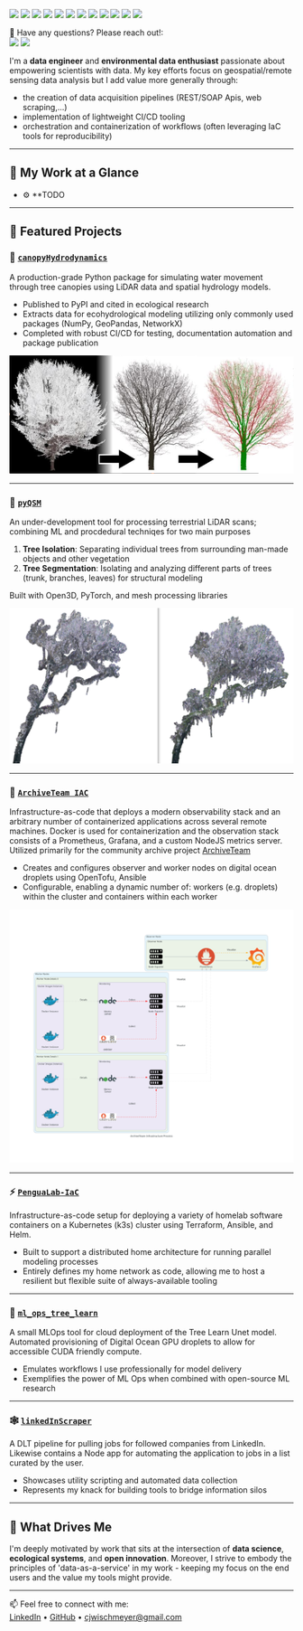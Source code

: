 <p>
  <p>
    <img src="https://img.shields.io/badge/-Python-3776AB?style=flat-square&logo=Python&logoColor=white"/>
    <img src="https://img.shields.io/badge/-AWS-232F3E?style=flat-square&logo=Amazon-AWS&logoColor=white"/>
    <img src="https://img.shields.io/badge/-Terraform-623CE4?style=flat-square&logo=Terraform&logoColor=white"/>
    <img src="https://img.shields.io/badge/-Docker-2496ED?style=flat-square&logo=Docker&logoColor=white"/>
    <img src="https://img.shields.io/badge/-Kubernetes-326CE5?style=flat-square&logo=Kubernetes&logoColor=white"/>
    <img src="https://img.shields.io/badge/-Prefect-3C4E62?style=flat-square&logo=Prefect&logoColor=white"/>
    <img src="https://img.shields.io/badge/-Open%20Source-181717?style=flat-square&logo=GitHub&logoColor=white"/>
    <img src="https://img.shields.io/badge/-Research-6A1B9A?style=flat-square&logo=ResearchGate&logoColor=white"/>
    <img src="https://img.shields.io/badge/-PyPI-3775A9?style=flat-square&logo=PyPI&logoColor=white"/>
    <img src="https://img.shields.io/badge/-LiDAR-00C853?style=flat-square&logo=Cloudsmith&logoColor=white"/>
    <img src="https://img.shields.io/badge/-Jupyter-F37626?style=flat-square&logo=Jupyter&logoColor=white"/>
    <img src="https://img.shields.io/badge/-CI%2FCD-2088FF?style=flat-square&logo=GitHub-Actions&logoColor=white"/>
  </p>
</p>
<p>
  📣 Have any questions? Please reach out!:<br/>
  <a href="mailto:cjwischmeyer@gmail.com?subject=[GitHub]%20Contact&body=Hello%20CJ%2C%0A%0AI%20am%20reaching%20out%20after%20seeing%20your%20GitHub%20profile"><img src="https://img.shields.io/badge/e‑mail-D14836.svg?style=for-the-badge&logo=GMail&logoColor=white"/></a>
  <a href="https://www.linkedin.com/in/collin-wischmeyer-b55659a4/"><img src="https://img.shields.io/badge/linkedin-0077B5.svg?style=for-the-badge&logo=linkedin&logoColor=white"/></a>
  <!-- <a href="https://twitter.com/mrstandu33"><img src="https://img.shields.io/badge/twitter-1DA1F2.svg?style=for-the-badge&logo=twitter&logoColor=white"/></a> -->
</p>

I'm a **data engineer** and **environmental data enthusiast** passionate about empowering scientists with data. My key efforts focus on geospatial/remote sensing data analysis but I add value more generally through:
- the creation of data acquisition pipelines (REST/SOAP Apis, web scraping,...)
- implementation of lightweight CI/CD tooling
- orchestration and containerization of workflows (often leveraging IaC tools for reproducibility)

---

## 🔬 My Work at a Glance

- ⚙️ **TODO

---

## 🚀 Featured Projects

### 🌳 [`canopyHydrodynamics`](https://github.com/wischmcj/canopyHydrodynamics)
A production-grade Python package for simulating water movement through tree canopies using LiDAR data and spatial hydrology models.

- Published to PyPI and cited in ecological research
- Extracts data for ecohydrological modeling utilizing only commonly used packages (NumPy, GeoPandas, NetworkX)
- Completed with robust CI/CD for testing, documentation automation and package publication

![canopy hydrodynamics visualization](./imgs/PC_QSM_Plot.png)

---

### 🌲 [`pyQSM`](https://github.com/wischmcj/pyQSM)
An under-development tool for processing terrestrial LiDAR scans; combining ML and procdedural techniqes for two main purposes
  1. **Tree Isolation**: Separating individual trees from surrounding man-made objects and other vegetation
  2. **Tree Segmentation**: Isolating and analyzing different parts of trees (trunk, branches, leaves) for structural modeling

Built with Open3D, PyTorch, and mesh processing libraries

![QSM pipeline visualization](./imgs/cluster4_side_by_Side.png)

---


### 🌲 [`ArchiveTeam IAC`](https://github.com/wischmcj/archiveteam-digitalocean-IaC)
Infrastructure-as-code that deploys a modern observability stack and an arbitrary number of containerized applications across several remote machines. Docker is used for containerization and the observation stack consists of a Prometheus, Grafana, and a custom NodeJS metrics server. Utilized primarily for the community archive project [ArchiveTeam](https://wiki.archiveteam.org/) 

- Creates and configures observer and worker nodes on digital ocean droplets using OpenTofu, Ansible
- Configurable, enabling a dynamic number of: workers (e.g. droplets) within the cluster and containers within each worker


![Simplified Process Diagram](./imgs/archiveteam_small.png)

---

### ⚡ [`PenguaLab-IaC`](https://github.com/wischmcj/PenguaLab-IaC)
Infrastructure-as-code setup for deploying a variety of homelab software containers on a Kubernetes (k3s) cluster using Terraform, Ansible, and Helm.

- Built to support a distributed home architecture for running parallel modeling processes 
- Entirely defines my home network as code, allowing me to host a resilient but flexible suite of always-available tooling
---

### 🔄 [`ml_ops_tree_learn`](https://github.com/wischmcj/ml_ops_tree_learn)
A small MLOps tool for cloud deployment of the Tree Learn Unet model. Automated provisioning of Digital Ocean GPU droplets to allow for accessible CUDA friendly compute.

- Emulates workflows I use professionally for model delivery
- Exemplifies the power of ML Ops when combined with open-source ML research

---

### 🕸️ [`linkedInScraper`](https://github.com/wischmcj/linkedInScraper)
A DLT pipeline for pulling jobs for followed companies from LinkedIn. Likewise contains a Node app for automating the application to jobs in a list curated by the user.

- Showcases utility scripting and automated data collection
- Represents my knack for building tools to bridge information silos

---

## 🎯 What Drives Me

I'm deeply motivated by work that sits at the intersection of **data science**, **ecological systems**, and **open innovation**. Moreover, I strive to embody the principles of 'data-as-a-service' in my work - keeping my focus on the end users and the value my tools might provide.

---

📫 Feel free to connect with me:  
[LinkedIn](https://www.linkedin.com/in/collin-wischmeyer-b55659a4) • [GitHub](https://github.com/wischmcj) • cjwischmeyer@gmail.com  
